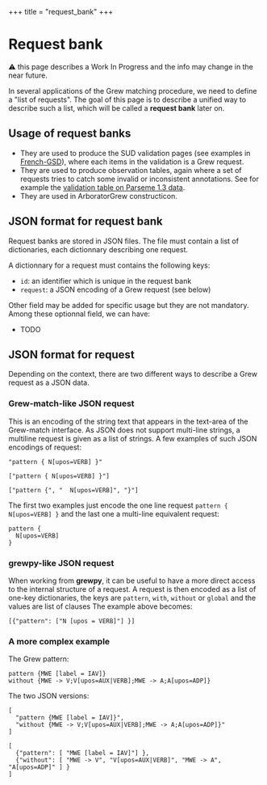 +++
title = "request_bank"
+++

# Request bank

⚠️ this page describes a Work In Progress and the info may change in the near future.

In several applications of the Grew matching procedure, we need to define a "list of requests".
The goal of this page is to describe a unified way to describe such a list, which will be called a **request bank** later on.

## Usage of request banks
 - They are used to produce the SUD validation pages (see examples in [French-GSD](https://universal.grew.fr/validator.html?corpus=meta/valid_SUD/SUD_French-GSD@latest.json&top=https://universal.grew.fr/)), where each items in the validation is a Grew request.
 - They are used to produce observation tables, again where a set of requests tries to catch some invalid or inconsistent annotations. See for example the [validation table on Parseme 1.3 data](https://parseme.grew.fr/tables/?data=parseme/valid@1.3).
 - They are used in ArboratorGrew constructicon.

## JSON format for request bank

Request banks are stored in JSON files.
The file must contain a list of dictionaries, each dictionnary describing one request.

A dictionnary for a request must contains the following keys:
 - `id`: an identifier which is unique in the request bank
 - `request`: a JSON encoding of a Grew request (see below)

Other field may be added for specific usage but they are not mandatory.
Among these optionnal field, we can have:
 - TODO

## JSON format for request

Depending on the context, there are two different ways to describe a Grew request as a JSON data.

### **Grew-match-like** JSON request

This is an encoding of the string text that appears in the text-area of the Grew-match interface. As JSON does not support multi-line strings, a multiline request is given as a list of strings.
 A few examples of such JSON encodings of request:

```json_alt
"pattern { N[upos=VERB] }"
```

```json_alt
["pattern { N[upos=VERB] }"]
```

```json_alt
["pattern {", "  N[upos=VERB]", "}"]
```

The first two examples just encode the one line request `pattern { N[upos=VERB] }` and the last one a multi-line equivalent request:
```grew
pattern { 
  N[upos=VERB] 
}
```

### **grewpy-like** JSON request

When working from **grewpy**, it can be useful to have a more direct access to the internal structure of a request.
A request is then encoded as a list of one-key dictionaries, the keys are `pattern`, `with`, `without` or `global` and the values are list of clauses
The example above becomes:

```json_alt
[{"pattern": ["N [upos = VERB]"] }]
```

### A more complex example

The Grew pattern:
```grew
pattern {MWE [label = IAV]}
without {MWE -> V;V[upos=AUX|VERB];MWE -> A;A[upos=ADP]}
```

The two JSON versions:

```json_alt
[
  "pattern {MWE [label = IAV]}",
  "without {MWE -> V;V[upos=AUX|VERB];MWE -> A;A[upos=ADP]}"
]
```

```json_alt
[
  {"pattern": [ "MWE [label = IAV]"] },
  {"without": [ "MWE -> V", "V[upos=AUX|VERB]", "MWE -> A", "A[upos=ADP]" ] }
]
```